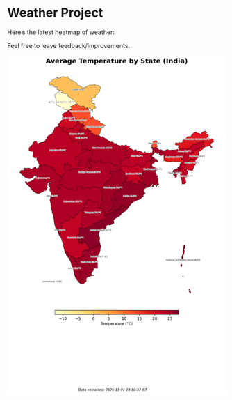 # Weather Project

Here’s the latest heatmap of weather:

Feel free to leave feedback/improvements.

![India Heatmap](docs/assets/india_heatmap.png?v=064617)
